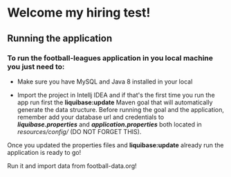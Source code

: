 # Welcome my hiring test!

## Running the application

### To run the football-leagues application in you local machine you just need to:

 - Make sure you have MySQL and Java 8 installed in your local 
 
 - Import   the project in Intellj IDEA and if that's the first time you run the
   app run first the **liquibase:update** Maven goal that will
   automatically generate the data structure. Before running the goal
   and the application, remember add your database url and credentials
   to ***liquibase.properties*** and ***application.properties*** both
   located in *resources/config/* (DO NOT FORGET THIS).

Once you updated the properties files and **liquibase:update** already run the application is ready to go!

Run it and import data from football-data.org!

